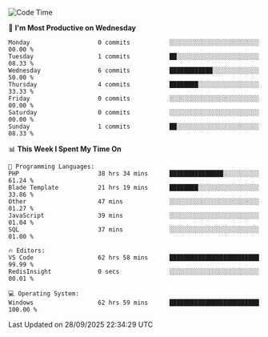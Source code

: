<!--START_SECTION:waka-->
![Code Time](http://img.shields.io/badge/Code%20Time-5%2C987%20hrs%2052%20mins-blue)

📅 **I'm Most Productive on Wednesday** 

```text
Monday                   0 commits           ░░░░░░░░░░░░░░░░░░░░░░░░░   00.00 % 
Tuesday                  1 commits           ██░░░░░░░░░░░░░░░░░░░░░░░   08.33 % 
Wednesday                6 commits           ████████████░░░░░░░░░░░░░   50.00 % 
Thursday                 4 commits           ████████░░░░░░░░░░░░░░░░░   33.33 % 
Friday                   0 commits           ░░░░░░░░░░░░░░░░░░░░░░░░░   00.00 % 
Saturday                 0 commits           ░░░░░░░░░░░░░░░░░░░░░░░░░   00.00 % 
Sunday                   1 commits           ██░░░░░░░░░░░░░░░░░░░░░░░   08.33 % 
```


📊 **This Week I Spent My Time On** 

```text
💬 Programming Languages: 
PHP                      38 hrs 34 mins      ███████████████░░░░░░░░░░   61.24 % 
Blade Template           21 hrs 19 mins      ████████░░░░░░░░░░░░░░░░░   33.86 % 
Other                    47 mins             ░░░░░░░░░░░░░░░░░░░░░░░░░   01.27 % 
JavaScript               39 mins             ░░░░░░░░░░░░░░░░░░░░░░░░░   01.04 % 
SQL                      37 mins             ░░░░░░░░░░░░░░░░░░░░░░░░░   01.00 % 

🔥 Editors: 
VS Code                  62 hrs 58 mins      █████████████████████████   99.99 % 
RedisInsight             0 secs              ░░░░░░░░░░░░░░░░░░░░░░░░░   00.01 % 

💻 Operating System: 
Windows                  62 hrs 59 mins      █████████████████████████   100.00 % 
```


 Last Updated on 28/09/2025 22:34:29 UTC
<!--END_SECTION:waka-->
